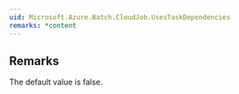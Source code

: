 ```yaml
---  
uid: Microsoft.Azure.Batch.CloudJob.UsesTaskDependencies  
remarks: *content  
---  
```

  
## Remarks  
 The default value is false.